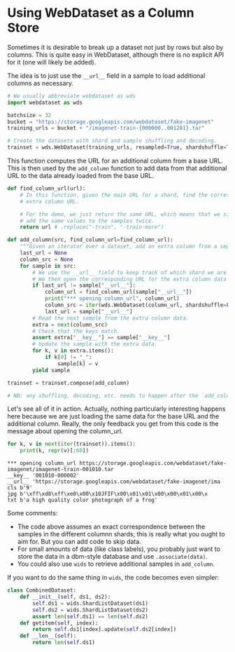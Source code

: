 # Using WebDataset as a Column Store

Sometimes it is desirable to break up a dataset not just by rows but also by columns.
This is quite easy in WebDataset, although there is no explicit API for it (one will likely be added).

The idea is to just use the `__url__` field in a sample to load additional columns as necessary.


```python
# We usually abbreviate webdataset as wds
import webdataset as wds
```


```python
batchsize = 32
bucket = "https://storage.googleapis.com/webdataset/fake-imagenet"
training_urls = bucket + "/imagenet-train-{000000..001281}.tar"
```


```python
# Create the datasets with shard and sample shuffling and decoding.
trainset = wds.WebDataset(training_urls, resampled=True, shardshuffle=True)

```

This function computes the URL for an additional column from a base URL. This is
then used by the `add_column` function to add data from that additional URL to the
data already loaded from the base URL.


```python
def find_column_url(url):
    # In this function, given the main URL for a shard, find the corresponding
    # extra column URL.

    # For the demo, we just return the same URL, which means that we simply
    # add the same values to the samples twice.
    return url # .replace("-train", "-train-more")
```


```python
def add_column(src, find_column_url=find_column_url):
    """Given an iterator over a dataset, add an extra column from a separate dataset."""
    last_url = None
    column_src = None
    for sample in src:
        # We use the __url__ field to keep track of which shard we are working on.
        # We then open the corresponding URL for the extra column data if necessary.
        if last_url != sample["__url__"]:
            column_url = find_column_url(sample["__url__"])
            print("*** opening column_url", column_url)
            column_src = iter(wds.WebDataset(column_url, shardshuffle=False))
            last_url = sample["__url__"]
        # Read the next sample from the extra column data.
        extra = next(column_src)
        # Check that the keys match.
        assert extra["__key__"] == sample["__key__"]
        # Update the sample with the extra data.
        for k, v in extra.items():
            if k[0] != "_":
                sample[k] = v
        yield sample

trainset = trainset.compose(add_column)

# NB: any shuffling, decoding, etc. needs to happen after the `add_column` call
```

Let's see all of it in action. Actually, nothing particularly interesting happens here
because we are just loading the same data for the base URL and the additional column.
Really, the only feedback you get from this code is the message about opening the column_url.


```python
for k, v in next(iter(trainset)).items():
    print(k, repr(v)[:60])
```

    *** opening column_url https://storage.googleapis.com/webdataset/fake-imagenet/imagenet-train-001010.tar
    __key__ '001010-000002'
    __url__ 'https://storage.googleapis.com/webdataset/fake-imagenet/ima
    cls b'9'
    jpg b'\xff\xd8\xff\xe0\x00\x10JFIF\x00\x01\x01\x00\x00\x01\x00\x
    txt b'a high quality color photograph of a frog'


Some comments:

- The code above assumes an exact correspondence between the samples in the different columnn shards; this is really what you ought to aim for. But you can add code to skip data.
- For small amounts of data (like class labels), you probably just want to store the data in a dbm-style database and use `.associate(data)`.
- You could also use `wids` to retrieve additional samples in `add_column`.

If you want to do the same thing in `wids`, the code becomes even simpler:

```Python
class CombinedDataset:
    def __init__(self, ds1, ds2):
        self.ds1 = wids.ShardListDataset(ds1)
        self.ds2 = wids.ShardListDataset(ds2)
        assert len(self.ds1) == len(self.ds2)
    def getitem(self, index):
        return self.ds1[index].update(self.ds2[index])
    def __len__(self):
        return len(self.ds1)
```


```python

```
